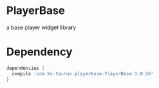 # PlayerBase
a base player widget library
# Dependency
```gradle
dependencies {
  compile 'com.kk.taurus.playerbase:PlayerBase:1.0.58'
}
```
